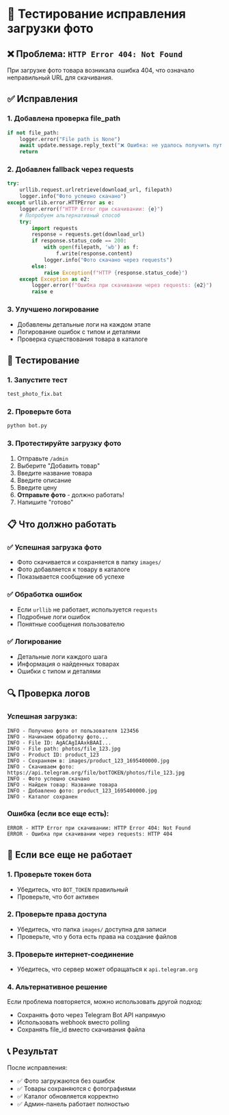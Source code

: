 # 🔧 Тестирование исправления загрузки фото

## ❌ Проблема: `HTTP Error 404: Not Found`

При загрузке фото товара возникала ошибка 404, что означало неправильный URL для скачивания.

## ✅ Исправления

### 1. Добавлена проверка file_path
```python
if not file_path:
    logger.error("File path is None")
    await update.message.reply_text("❌ Ошибка: не удалось получить путь к файлу")
    return
```

### 2. Добавлен fallback через requests
```python
try:
    urllib.request.urlretrieve(download_url, filepath)
    logger.info("Фото успешно скачано")
except urllib.error.HTTPError as e:
    logger.error(f"HTTP Error при скачивании: {e}")
    # Попробуем альтернативный способ
    try:
        import requests
        response = requests.get(download_url)
        if response.status_code == 200:
            with open(filepath, 'wb') as f:
                f.write(response.content)
            logger.info("Фото скачано через requests")
        else:
            raise Exception(f"HTTP {response.status_code}")
    except Exception as e2:
        logger.error(f"Ошибка при скачивании через requests: {e2}")
        raise e
```

### 3. Улучшено логирование
- Добавлены детальные логи на каждом этапе
- Логирование ошибок с типом и деталями
- Проверка существования товара в каталоге

## 🧪 Тестирование

### 1. Запустите тест
```bash
test_photo_fix.bat
```

### 2. Проверьте бота
```bash
python bot.py
```

### 3. Протестируйте загрузку фото
1. Отправьте `/admin`
2. Выберите "Добавить товар"
3. Введите название товара
4. Введите описание
5. Введите цену
6. **Отправьте фото** - должно работать!
7. Напишите "готово"

## 📋 Что должно работать

### ✅ Успешная загрузка фото
- Фото скачивается и сохраняется в папку `images/`
- Фото добавляется к товару в каталоге
- Показывается сообщение об успехе

### ✅ Обработка ошибок
- Если `urllib` не работает, используется `requests`
- Подробные логи ошибок
- Понятные сообщения пользователю

### ✅ Логирование
- Детальные логи каждого шага
- Информация о найденных товарах
- Ошибки с типом и деталями

## 🔍 Проверка логов

### Успешная загрузка:
```
INFO - Получено фото от пользователя 123456
INFO - Начинаем обработку фото...
INFO - File ID: AgACAgIAAxkBAAI...
INFO - File path: photos/file_123.jpg
INFO - Product ID: product_123
INFO - Сохраняем в: images/product_123_1695400000.jpg
INFO - Скачиваем фото: https://api.telegram.org/file/botTOKEN/photos/file_123.jpg
INFO - Фото успешно скачано
INFO - Найден товар: Название товара
INFO - Добавлено фото: product_123_1695400000.jpg
INFO - Каталог сохранен
```

### Ошибка (если все еще есть):
```
ERROR - HTTP Error при скачивании: HTTP Error 404: Not Found
ERROR - Ошибка при скачивании через requests: HTTP 404
```

## 🚀 Если все еще не работает

### 1. Проверьте токен бота
- Убедитесь, что `BOT_TOKEN` правильный
- Проверьте, что бот активен

### 2. Проверьте права доступа
- Убедитесь, что папка `images/` доступна для записи
- Проверьте, что у бота есть права на создание файлов

### 3. Проверьте интернет-соединение
- Убедитесь, что сервер может обращаться к `api.telegram.org`

### 4. Альтернативное решение
Если проблема повторяется, можно использовать другой подход:
- Сохранять фото через Telegram Bot API напрямую
- Использовать webhook вместо polling
- Сохранять file_id вместо скачивания файла

## 📞 Результат

После исправления:
- ✅ Фото загружаются без ошибок
- ✅ Товары сохраняются с фотографиями
- ✅ Каталог обновляется корректно
- ✅ Админ-панель работает полностью
